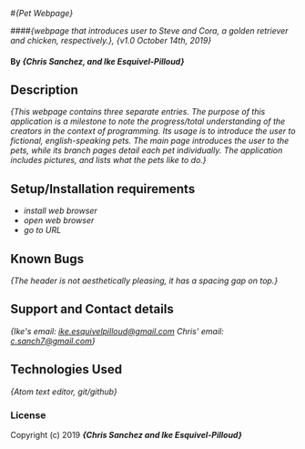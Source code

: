 #_{Pet Webpage}_

####_{webpage that introduces user to Steve and Cora, a golden retriever and chicken, respectively.}, {v1.0 October 14th, 2019}_

#### By _**{Chris Sanchez, and Ike Esquivel-Pilloud}**_

## Description

_{This webpage contains three separate entries. The purpose of this application is a milestone to note the progress/total understanding of the creators in the context of programming. Its usage is to introduce the user to fictional, english-speaking pets. The main page introduces the user to the pets, while its branch pages detail each pet individually. The application includes pictures, and lists what the pets like to do.}_

## Setup/Installation requirements

* _install web browser_
* _open web browser_
* _go to URL_

## Known Bugs

_{The header is not aesthetically pleasing, it has a spacing gap on top.}_

## Support and Contact details

_{Ike's email: ike.esquivelpilloud@gmail.com
Chris' email: c.sanch7@gmail.com}_

## Technologies Used

_{Atom text editor, git/github}_

### License

Copyright (c) 2019 **_{Chris Sanchez and Ike Esquivel-Pilloud}_**
